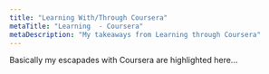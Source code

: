 ```yaml
---
title: "Learning With/Through Coursera"
metaTitle: "Learning  - Coursera"
metaDescription: "My takeaways from Learning through Coursera"
---
```


Basically my escapades with Coursera are highlighted here...